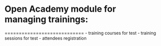 # Open Academy module for managing trainings:
============================
            - training courses for test
            - training sessions for test
            - attendees registration
